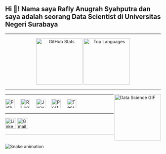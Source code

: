 <h2 align="left">Hi 👋! Nama saya Rafly Anugrah Syahputra dan saya adalah seorang Data Scientist di Universitas Negeri Surabaya</h2>

---

<div align="center">
  <!-- Ganti "raflyusername" dengan username GitHub Anda -->
  <img src="https://github-readme-stats.vercel.app/api?username=Conquer5&hide_title=false&show_icons=true&theme=dracula" height="150" alt="GitHub Stats" />
  <img src="https://github-readme-stats.vercel.app/api/top-langs?username=Conquer5&layout=compact&theme=dracula" height="150" alt="Top Languages" />
</div>

---

<img align="right" height="150" src="https://i.imgflip.com/65efzo.gif" alt="Data Science GIF" />

---

<div align="left">
  <!-- Logo Teknologi yang relevan untuk Data Science -->
  <img src="https://cdn.jsdelivr.net/gh/devicons/devicon/icons/python/python-original.svg" height="30" alt="Python Logo"  />
  <img width="12" />
  <img src="https://cdn.jsdelivr.net/gh/devicons/devicon/icons/r/r-original.svg" height="30" alt="R Logo"  />
  <img width="12" />
  <img src="https://cdn.jsdelivr.net/gh/devicons/devicon/icons/jupyter/jupyter-original.svg" height="30" alt="Jupyter Logo"  />
  <img width="12" />
  <img src="https://cdn.jsdelivr.net/gh/devicons/devicon/icons/postgresql/postgresql-original.svg" height="30" alt="PostgreSQL Logo"  />
  <img width="12" />
  <!-- Tambahkan logo library lain jika perlu -->
  <img src="https://cdn.jsdelivr.net/gh/devicons/devicon/icons/tensorflow/tensorflow-original.svg" height="30" alt="TensorFlow Logo"  />
</div>

---

<div align="left">
  <!-- Contoh Badge Sosial Media -->
  <img src="https://img.shields.io/static/v1?message=LinkedIn&logo=linkedin&label=&color=0077B5&logoColor=white&style=for-the-badge" height="35" alt="LinkedIn Badge"  />
  <img src="https://img.shields.io/static/v1?message=Gmail&logo=gmail&label=&color=D14836&logoColor=white&style=for-the-badge" height="35" alt="Gmail Badge"  />
  <!-- Badge untuk platform lain bisa ditambahkan dengan cara serupa -->
</div>

---

<br clear="both">

<!-- Misalnya, animasi tambahan khusus untuk Data Science -->
<img src="https://raw.githubusercontent.com/raflyusername/raflyusername/output/snake.svg" alt="Snake animation" />
